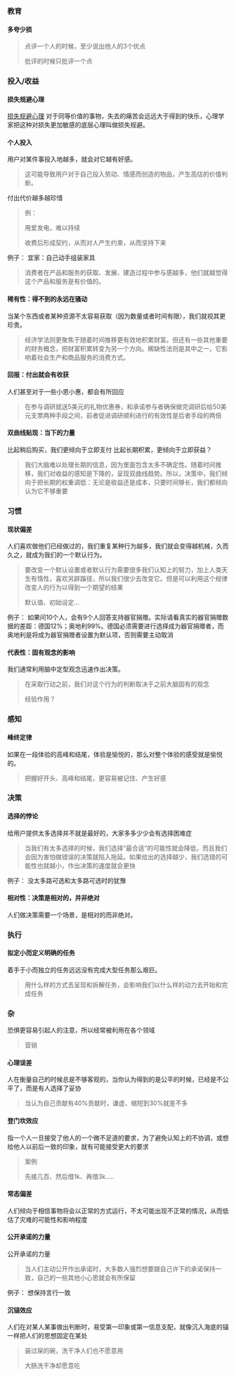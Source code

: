 ### 教育

#### 多夸少损

> 点评一个人的时候，至少说出他人的3个优点
>
> 批评的时候只批评一个点



### 投入/收益

#### 损失规避心理
[损失规避心理](<https://mp.weixin.qq.com/s/kYgJOrLIbfcbS7EoXI2QJA>)
对于同等价值的事物，失去的痛苦会远远大于得到的快乐，心理学家把这种对损失更加敏感的底层心理叫做损失规避。


#### 个人投入

用户对某件事投入地越多，就会对它越有好感。

> 这可能导致用户对于自己投入劳动、情感而创造的物品，产生高估的价值判断。



付出代价越多越珍惜

> 例：
>
> 用爱发电，难以持续
>
> 收费后形成契约，从而对人产生约束，从而坚持下来




例子：
宜家：自己动手组装家具

> 消费者在产品和服务的获取、发展、建造过程中参与感越多，他们就越觉得这个产品和服务是有价值的。



#### 稀有性：得不到的永远在骚动

当某个东西或者某种资源不太容易获取（因为数量或者时间有限），我们就视其更珍贵。

> 经济学法则更聚焦于随着时间推移更有效地积累财富。但还有一些其他重要的财务概念，把财富积累转变为另一个方向。稀缺性法则是其中之一，它影响着社会生产和商品服务的消费方式。



#### 回报：付出就会有收获

人们甚至对于一些小恩小惠，都会有所回应

> 在参与调研就送5美元的礼物优惠券，和承诺参与者确保做完调研后给50美元支票两种手段之间，前者促进调研顺利进行的有效性是后者手段的两倍



#### 双曲线贴现：当下的力量

比起稍后购买，我们更倾向于立即支付
比起长期积累，更倾向于立即获益？

> 我们大脑难以处理长期的信息，因为里面包含太多不确定性。随着时间推移，我们对收益的感知是下降的，呈现双曲线趋势。所以，决策中，我们倾向于把长期的权重调低：无论是收益还是成本，只要时间够长，我们都倾向认为它不够重要





### 习惯



#### 现状偏差

人们喜欢做他们已经做过的，我们重复某种行为越多，我们就会变得越机械，久而久之，就成为我们的一个默认行为。

> 要改变一个默认设置或者默认行为需要很多我们认知上的努力，加上人类天生有惰性，喜欢另辟蹊径，所以我们很少去改变它。但是可以利用这个规律改变人的行为以得到一个期望的结果
>
> 默认值、初始设定...

例子：
如果问10个人，会有9个人回答支持器官捐赠。实际请看真实的器官捐赠数据的差距：德国12%；奥地利99%。德国必须需要进行选择成为器官捐赠者，而奥地利是将成为器官捐赠者设置为默认项，否则需要主动取消



#### 代表性：固有观念的影响

我们通常利用脑中定型观念迅速作出决策。

> 在采取行动之前，我们对这个行为的判断取决于之前大脑固有的观念
>
> 经验作用？



### 感知



####  峰终定律

如果在一段体验的高峰和结尾，体验是愉悦的，那么对整个体验的感受就是愉悦的。

> 把握好开头、高峰和结尾，更容易被记住、产生好感



### 决策

#### 选择的悖论

给用户提供太多选择并不就是最好的，大家多多少少会有选择困难症

> 当我们有太多选择的时候，我们选择“最合适”的可能性就会降低，而且我们会因为害怕做错误的决策就陷入拖延。如果给出的选择越少，我们选错的可能性也就越小，作出决策的速度就会更快

例子：
没太多路可选和太多路可选时的犹豫






#### 相对性：决策是相对的，并非绝对

人们做决策需要一个场景，是相对的而非绝对。



### 执行



#### 拟定小而定义明确的任务

着手于小而独立的任务远远没有完成大型任务那么艰巨。

> 用什么样的方式去呈现和拆解任务，会影响我们以什么样的动力去开始和完成任务



### 杂

恐惧更容易引起人的注意，所以经常被利用在各个领域

> 营销



#### 心理误差

人在衡量自己的时候总是不够客观的，当你认为得到的是公平的时候，已经是不公平了，而是有人选择了妥协

> 当认为自己贡献有40%贡献时，谦虚、缩短到30%就差不多



#### 登门坎效应

指一个人一旦接受了他人的一个微不足道的要求，为了避免认知上的不协调，或想给他人以前后一致的印象，就有可能接受更大的要求

> 案例
>
> 先接几百、然后借1k、再借3k.....



#### 常态偏差

人们倾向于相信事物将会以正常的方式运行，不太可能出现不正常的情况，从而低估了灾难的可能性和影响程度






#### 公开承诺的力量
公开承诺的力量
> 当人们主动公开作出承诺时，大多数人强烈想要跟自己许下的承诺保持一致，自己的一些其他小心思就会有所保留

例子：
想保持言行一致



#### 沉锚效应

人们在对某人某事做出判断时，易受第一印象或第一信息支配，就像沉入海底的锚一样把人们的思想固定在某处

> 装过屎的碗，洗干净人们也不愿意用
>
> 大肠洗干净却愿意吃


